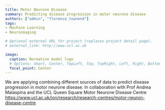 ```yaml
---
title: Motor Neurone Disease
summary: Predicting disease progression in motor neurone disease 
authors: ["admin", "florence_townend"]
tags:
- Machine Learning
- Neuroimaging

# Optional external URL for project (replaces project detail page).
# external_link: http://www.ucl.ac.uk

image:
  caption: Normative model logo
  # Options: Smart, Center, TopLeft, Top, TopRight, Left, Right, BottomLeft, Bottom, BottomRight
  focal_point: Center
---
```


We are applying combining different sources of data to predict disease progression in motor neurone disease. In collaboration with Prof Andrea Malaspina and the UCL Queen Square Motor Neurone Disease Centre https://www.ucl.ac.uk/ion/research/research-centres/motor-neuron-disease-centre
